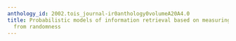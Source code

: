 ```yaml
---
anthology_id: 2002.tois_journal-ir0anthology0volumeA20A4.0
title: Probabilistic models of information retrieval based on measuring the divergence
  from randomness
---
```

